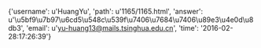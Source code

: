 {'username': u'HuangYu', 'path': u'1165/1165.html', 'answer': u'\u5bf9\u7b97\u6cd5\u548c\u539f\u7406\u7684\u7406\u89e3\u4e0d\u8db3', 'email': u'yu-huang13@mails.tsinghua.edu.cn', 'time': '2016-02-28:17:26:39'}
